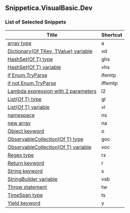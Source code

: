 ﻿## Snippetica.VisualBasic.Dev

### List of Selected Snippets

Title | Shortcut
----- | --------
[array type](ArrayOfTType.snippet)|a
[Dictionary\(Of TKey, TValue\) variable](DictionaryOfTKeyTValueVariable.snippet)|vd
[HashSet\(Of T\) type](HashSetOfTType.snippet)|ghs
[HashSet\(Of T\) variable](HashSetOfTVariable.snippet)|vhs
[if Enum\.TryParse](IfEnumTryParse.snippet)|ifemtp
[if not Enum\.TryParse](IfNotEnumTryParse.snippet)|iffemtp
[Lambda expression with 2 parameters](LambdaExpressionWithTwoParameters.snippet)|l2
[List\(Of T\) type](ListOfTType.snippet)|gl
[List\(Of T\) variable](ListOfTVariable.snippet)|vl
[namespace](Namespace.snippet)|ns
[new array ](NewArrayOfT.snippet)|na
[Object keyword](ObjectKeyword.snippet)|o
[ObservableCollection\(Of T\) type](ObservableCollectionOfTType.snippet)|goc
[ObservableCollection\(Of T\) variable](ObservableCollectionOfTVariable.snippet)|voc
[Regex type](Regex.snippet)|rx
[Return keyword](ReturnKeyword.snippet)|r
[String keyword](StringKeyword.snippet)|s
[StringBuilder variable](StringBuilderVariable.snippet)|vsb
[Throw statement](ThrowStatement.snippet)|tw
[TimeSpan type](TimeSpanType.snippet)|ts
[Yield keyword](YieldKeyword.snippet)|y
